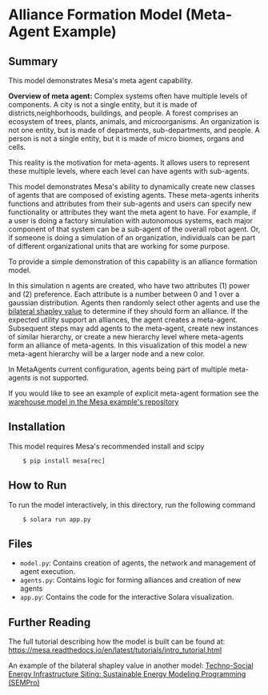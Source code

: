 # Alliance Formation Model (Meta-Agent Example)

## Summary

This model demonstrates Mesa's meta agent capability.

**Overview of meta agent:** Complex systems often have multiple levels of components. A city is not a single entity, but it is made of districts,neighborhoods, buildings, and people. A forest comprises an ecosystem of trees, plants, animals, and microorganisms. An organization is not one entity, but is made of departments, sub-departments, and people. A person is not a single entity, but it is made of micro biomes, organs and cells.

This reality is the motivation for meta-agents. It allows users to represent these multiple levels, where each level can have agents with sub-agents.

This model demonstrates Mesa's ability to dynamically create new classes of agents that are composed of existing agents. These meta-agents inherits functions and attributes from their sub-agents and users can specify new functionality or attributes they want the meta agent to have. For example, if a user is doing a factory simulation with autonomous systems, each major component of that system can be a sub-agent of the overall robot agent. Or, if someone is doing a simulation of an organization, individuals can be part of different organizational units that are working for some purpose.

To provide a simple demonstration of this capability is an alliance formation model.

In this simulation n agents are created, who have two attributes (1) power and (2) preference. Each attribute is a number between 0 and 1 over a gaussian distribution. Agents then randomly select other agents and use the [bilateral shapley value](https://en.wikipedia.org/wiki/Shapley_value) to determine if they should form an alliance. If the expected utility support an alliances, the agent creates a meta-agent. Subsequent steps may add agents to the meta-agent, create new instances of similar hierarchy, or create a new hierarchy level where meta-agents form an alliance of meta-agents. In this visualization of this model a new meta-agent hierarchy will be a larger node and a new color.

In MetaAgents current configuration, agents being part of multiple meta-agents is not supported.

If you would like to see an example of explicit meta-agent formation see the [warehouse model in the Mesa example's repository](https://github.com/projectmesa/mesa-examples/tree/main/examples/warehouse)


## Installation

This model requires Mesa's recommended install and scipy

```
    $ pip install mesa[rec]
```

## How to Run

To run the model interactively, in this directory, run the following command

```
    $ solara run app.py
```

## Files

- `model.py`: Contains creation of agents, the network and management of agent execution.
- `agents.py`: Contains logic for forming alliances and creation of new agents
- `app.py`: Contains the code for the interactive Solara visualization.

## Further Reading

The full tutorial describing how the model is built can be found at:
https://mesa.readthedocs.io/en/latest/tutorials/intro_tutorial.html

An example of the bilateral shapley value in another model:
[Techno-Social Energy Infrastructure Siting: Sustainable Energy Modeling Programming (SEMPro)](https://www.jasss.org/16/3/6.html)
